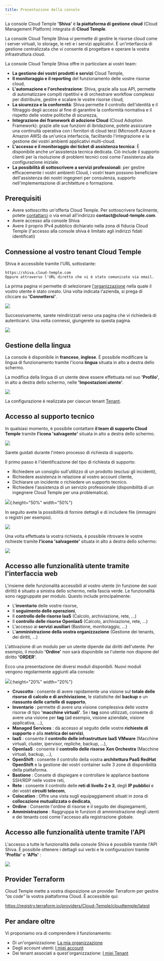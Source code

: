 ```yaml
---
title: Presentazione della console
---
```


La console Cloud Temple __'Shiva'__ è __la piattaforma di gestione cloud__ (Cloud Management Platform) integrata di __Cloud Temple__.

La console Cloud Temple Shiva vi permette di gestire le risorse cloud come i server virtuali, lo storage, le reti e i servizi applicativi.
È un'interfaccia di gestione centralizzata che vi consente di progettare e operare la vostra infrastruttura cloud.

La console Cloud Temple Shiva offre in particolare ai vostri team:

- __La gestione dei vostri prodotti e servizi__ Cloud Temple,
- __Il monitoraggio e il reporting__ del funzionamento delle vostre risorse cloud,
- __L'automazione e l'orchestrazione__: Shiva, grazie alla sua API, permette di automatizzare compiti ripetitivi e di orchestrare workflow complessi per distribuire, gestire e scalare le vostre risorse cloud,
- __La sicurezza e la conformità__: Shiva permette il controllo dell'identità e il filtraggio degli accessi al fine di garantire la conformità normativa e il rispetto delle vostre politiche di sicurezza,
- __Integrazione dei framework di adozione Cloud__ (Cloud Adoption Framework): grazie alle sue funzioni di ibridazione, potete assicurare una continuità operativa con i fornitori di cloud terzi (Microsoft Azure e Amazon AWS) da un'unica interfaccia, facilitando l'integrazione e la gestione dei vostri ambienti applicativi multi-cloud.
- __L'accesso e il monitoraggio dei ticket di assistenza tecnica__: È disponibile anche un'assistenza tecnica dedicata. Ciò include il supporto clienti per la risoluzione di problemi tecnici così come l'assistenza alla configurazione iniziale.
- __La possibilità di sottoscrivere a servizi professionali__: per gestire efficacemente i vostri ambienti Cloud, i vostri team possono beneficiare dell'assistenza dei nostri ingegneri per consulenza, supporto nell'implementazione di architetture o formazione.

## Prerequisiti
- Avere sottoscritto un'offerta Cloud Temple. Per sottoscrivere facilmente, potete [contattarci](https://www.cloud-temple.com/contactez-nous/) o via email all'indirizzo __contact@cloud-temple.com__.
- Avere accesso alla console Shiva
- Avere il proprio IPv4 pubblico dichiarato nella zona di fiducia Cloud Temple (l'accesso alla console shiva è limitato agli indirizzi fidati identificati)

## Connessione al vostro tenant Cloud Temple
Shiva è accessibile tramite l'URL sottostante:

    https://shiva.cloud-temple.com
    Oppure attraverso l'URL diretto che vi è stato comunicato via email.

La prima pagina vi permette di selezionare [l'organizzazione](organisations.md) nella quale il vostro utente è stato creato.
Una volta indicata l'azienda, si prega di cliccare su __'Connettersi'__.

![](images/shiva_login.png)

Successivamente, sarete reindirizzati verso una pagina che vi richiederà di autenticarvi.
Una volta connessi, giungerete su questa pagina.

![](images/shiva_home.png)

## Gestione della lingua
La console è disponibile in __francese__, __inglese__. È possibile modificare la lingua di funzionamento tramite l'icona __lingua__ situata in alto a destra dello schermo.

La modifica della lingua di un utente deve essere effettuata nel suo __'Profilo'__, in alto a destra dello schermo, nelle __'Impostazioni utente'__.

![](images/shiva_profil_006.png)

La configurazione è realizzata per ciascun tenant [Tenant](tenants.md).

## Accesso al supporto tecnico

In qualsiasi momento, è possibile contattare __il team di supporto Cloud Temple__ tramite __l'icona 'salvagente'__ situata in alto a destra dello schermo.

![](images/shiva_support.png)

Sarete guidati durante l'intero processo di richiesta di supporto.

Il primo passo è l'identificazione del tipo di richiesta di supporto:

- Richiedere un consiglio sull'utilizzo di un prodotto (esclusi gli incidenti),
- Richiedere assistenza in relazione al vostro account cliente,
- Dichiarare un incidente o richiedere un supporto tecnico.
- Richiedere l'assistenza di un servizio professionale (disponibilità di un ingegnere Cloud Temple per una problematica).

![](images/shiva_support_01.png){:height="50%" width="50%"}

In seguito avete la possibilità di fornire dettagli e di includere file (immagini o registri per esempio).

![](images/shiva_support_02.png)

Una volta effettuata la vostra richiesta, è possibile ritrovare le vostre richieste tramite __l'icona 'salvagente'__ situata in alto a destra dello schermo:

![](images/shiva_support_03.png)

## Accesso alle funzionalità utente tramite l'interfaccia web

L'insieme delle funzionalità accessibili al vostro utente (in funzione dei suoi diritti) è situato a sinistra dello schermo, nella fascia verde.
Le funzionalità sono raggruppate per modulo. Questo include principalmente:

- L'__inventario__ delle vostre risorse,
- Il __seguimento delle operazioni__,
- Il __controllo delle risorse IaaS__ (Calcolo, archiviazione, rete, ...)
- Il __controllo delle risorse OpenIaaS__ (Calcolo, archiviazione, rete, ...)
- L'accesso ai __servizi ausiliari__ (Bastione, monitoraggio, ...)
- L'__amministrazione della vostra organizzazione__ (Gestione dei tenants, dei diritti, ...)

L'attivazione di un modulo per un utente dipende dai diritti dell'utente. Per esempio, il modulo __'Ordine'__ non sarà disponibile se l'utente non dispone del diritto __'ORDER'__.

Ecco una presentazione dei diversi moduli disponibili. Nuovi moduli vengono regolarmente aggiunti alla console:

![](images/shiva_onboard_007.png){:height="20%" width="20%"}

- __Cruscotto__ : consente di avere rapidamente una visione sul __totale delle risorse di calcolo e di archiviazione__, le statistiche del __backup__ e un __riassunto delle cartelle di supporto__,
- __Inventario__ : permette di avere una visione complessiva delle vostre risorse di tipo __'macchine virtuali'__. Se i __tag__ sono utilizzati, consente di avere una visione per __tag__ (ad esempio, visione aziendale, visione applicativa, ...),
- __Managed Services__ : dà accesso al seguito delle vostre __richieste di supporto__ e alla __metrica dei servizi__,
- __IaaS__ : consente il __controllo delle infrastrutture IaaS VMware__ (Macchine virtuali, cluster, ipervisor, repliche, backup, ...),
- __OpenIaaS__ : consente il __controllo delle risorse Xen Orchestra__ (Macchine virtuali, backup, ...),
- __OpenShift__ : consente il controllo della vostra **architettura PaaS RedHat OpenShift** e la gestione dei vostri container sulle 3 zone di disponibilità della piattaforma.
- __Bastione__ : Consete di dispiegare e controllare le appliance bastione SSH/RDP nelle vostre reti,
- __Rete__ : consente il controllo delle __reti di livello 2 e 3__, degli __IP pubblici__ e dei vostri __circuiti telecom__,
- __Colocation__ : Offre una vista sugli equipaggiamenti situati in zona di __collocazione mutualizzata o dedicata__,
- __Ordine__ : Consente l'ordine di risorse e il seguito dei dispiegamenti,
- __Amministrazione__ : Raggruppa le funzioni di amministrazione degli utenti e dei tenants così come l'accesso alla registrazione globale.

## Accesso alle funzionalità utente tramite l'API
L'accesso a tutte le funzionalità della console Shiva è possibile tramite l'API Shiva. È possibile ottenere i dettagli sui verbi e le configurazioni tramite __'Profilo'__ e __'APIs'__ :

![](images/shiva_onboard_008.png)

## Provider Terraform

Cloud Temple mette a vostra disposizione un provider Terraform per gestire *“as code”* la vostra piattaforma Cloud. È accessibile qui:

https://registry.terraform.io/providers/Cloud-Temple/cloudtemple/latest

## Per andare oltre

Vi proponiamo ora di comprendere il funzionamento:

- Di un'organizzazione: [La mia organizzazione](organisations.md)
- Degli account utenti: [I miei account](accounts.md)
- Dei tenant associati a quest'organizzazione: [I miei Tenant](tenants.md)